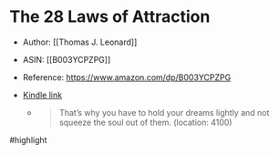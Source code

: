 # The 28 Laws of Attraction

* Author: [[Thomas J. Leonard]]
* ASIN: [[B003YCPZPG]]
* Reference: https://www.amazon.com/dp/B003YCPZPG
* [Kindle link](kindle://book?action=open&asin=B003YCPZPG)


  - > That’s why you have to hold your dreams lightly and not squeeze the soul out of them. (location: 4100)


#highlight